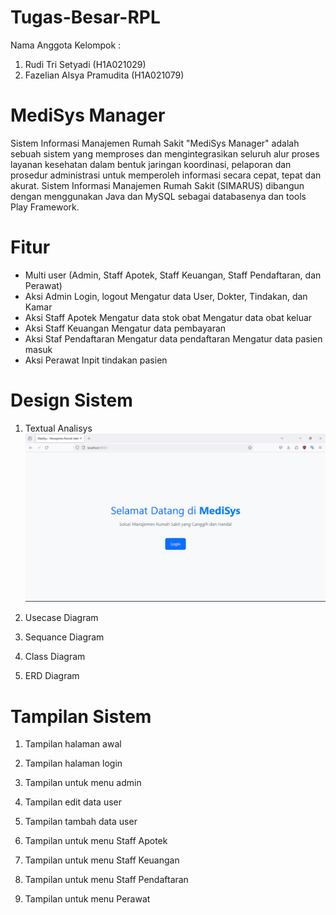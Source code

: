 # Tugas-Besar-RPL

Nama Anggota Kelompok :
1. Rudi Tri Setyadi (H1A021029)
2. Fazelian Alsya Pramudita (H1A021079)

# MediSys Manager

Sistem Informasi Manajemen Rumah Sakit "MediSys Manager" adalah sebuah sistem yang memproses dan mengintegrasikan seluruh alur proses layanan kesehatan dalam bentuk jaringan koordinasi, pelaporan dan prosedur administrasi untuk memperoleh informasi secara cepat, tepat dan akurat. Sistem Informasi Manajemen Rumah Sakit (SIMARUS) dibangun dengan menggunakan Java dan MySQL sebagai databasenya dan tools Play Framework.


# Fitur

* Multi user (Admin, Staff Apotek, Staff Keuangan, Staff Pendaftaran, dan Perawat)
* Aksi Admin
        Login, logout
        Mengatur data User, Dokter, Tindakan, dan Kamar
* Aksi Staff Apotek
        Mengatur data stok obat
        Mengatur data obat keluar
* Aksi Staff Keuangan
        Mengatur data pembayaran
* Aksi Staf Pendaftaran
        Mengatur data pendaftaran
        Mengatur data pasien masuk
* Aksi Perawat
        Inpit tindakan pasien

# Design Sistem
1. Textual Analisys
![gabar1](https://github.com/rudizamanNow/Tugas-Besar-RPL/blob/main/gambar/Screenshot%20(251).png)

2. Usecase Diagram



3. Sequance Diagram

























4. Class Diagram



5. ERD Diagram





# Tampilan Sistem

1. Tampilan halaman awal



2. Tampilan halaman login




3. Tampilan untuk menu admin



4. Tampilan edit data user




5. Tampilan tambah data user





6. Tampilan untuk menu Staff Apotek



7. Tampilan untuk menu Staff Keuangan



8. Tampilan untuk menu Staff Pendaftaran





9. Tampilan untuk menu Perawat

